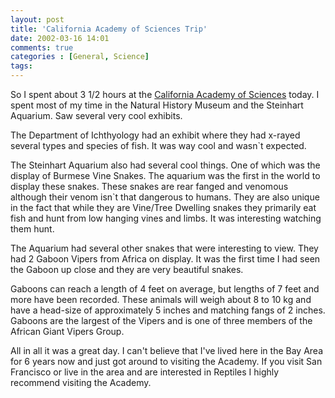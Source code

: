```yaml
---
layout: post
title: 'California Academy of Sciences Trip'
date: 2002-03-16 14:01
comments: true
categories : [General, Science]
tags:
---
```

So I spent about 3 1/2 hours at the <a href="http://www.calacademy.org/">California Academy of Sciences</a> today. I spent most of my time in the Natural History Museum and the Steinhart Aquarium. Saw several very cool exhibits.

The Department of Ichthyology had an exhibit where they had x-rayed several types and species of fish. It was way cool and wasn`t expected.

The Steinhart Aquarium also had several cool things. One of which was the display of Burmese Vine Snakes. The aquarium was the first in the world to display these snakes. These snakes are rear fanged and venomous although their venom isn`t that dangerous to humans. They are also unique in the fact that while they are Vine/Tree Dwelling snakes they primarily eat fish and hunt from low hanging vines and limbs. It was interesting watching them hunt.

The Aquarium had several other snakes that were interesting to view. They had 2 Gaboon Vipers from Africa on display. It was the first time I had seen the Gaboon up close and they are very beautiful snakes.

Gaboons can reach a length of 4 feet on average, but lengths of 7 feet and more have been recorded. These animals will weigh about 8 to 10 kg and have a head-size of approximately 5 inches and matching fangs of 2 inches. Gaboons are the largest of the Vipers and is one of three members of the African Giant Vipers Group.

All in all it was a great day. I can't believe that I've lived here in the Bay Area for 6 years now and just got around to visiting the Academy. If you visit San Francisco or live in the area and are interested in Reptiles I highly recommend visiting the Academy. 
